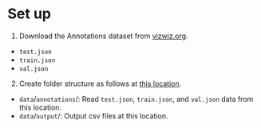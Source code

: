 # Set up

1) Download the Annotations dataset from [vizwiz.org](https://vizwiz.org/tasks-and-datasets/image-captioning/).
- `test.json`
- `train.json`
- `val.json`

2) Create folder structure as follows at [this location](../data_exploration).

- `data`/`annotations`/: Read `test.json`, `train.json`, and `val.json` data from this location. 
- `data`/`output`/: Output csv files at this location.
